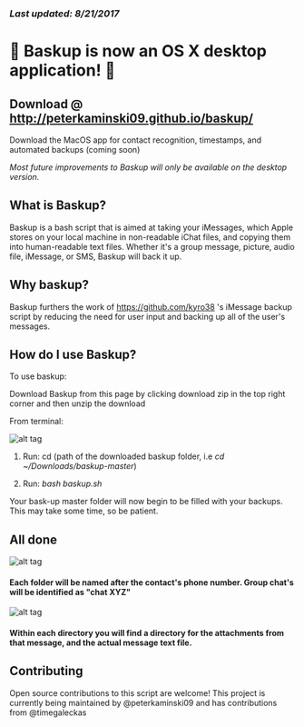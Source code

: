 ### *Last updated: 8/21/2017*
# 🎉 Baskup is now an OS X desktop application! 🎉
## Download @ http://peterkaminski09.github.io/baskup/ 

Download the MacOS app for contact recognition, timestamps, and automated backups (coming soon)

*Most future improvements to Baskup will only be available on the desktop version.*

## What is Baskup?

Baskup is a bash script that is aimed at taking your iMessages, which Apple stores on your local machine in non-readable iChat files, and copying them into human-readable text files.
Whether it's a group message, picture, audio file, iMessage, or SMS, Baskup will back it up.

## Why baskup? 

Baskup furthers the work of https://github.com/kyro38 's iMessage backup script by reducing the need for user input and backing up all of the user's messages. 

## How do I use Baskup? 

To use baskup:

Download Baskup from this page by clicking download zip in the top right corner and then unzip the download

From terminal:

![alt tag](https://cloud.githubusercontent.com/assets/5935411/8760632/23ce21b8-2cee-11e5-80d7-37c97505cd17.JPEG)

1. Run: cd (path of the downloaded baskup folder, i.e *cd ~/Downloads/baskup-master*)

2. Run: *bash baskup.sh*

Your bask-up master folder will now begin to be filled with your backups. This may take some time, so be patient. 


## All done
![alt tag](https://cloud.githubusercontent.com/assets/5935411/8760633/272d34c0-2cee-11e5-87c7-084d3bc8f21f.png)


#### Each folder will be named after the contact's phone number. Group chat's will be identified as "chat XYZ"

![alt tag](https://cloud.githubusercontent.com/assets/5935411/8760635/29201a04-2cee-11e5-9cc7-668b6a6e5ee0.png)

#### Within each directory you will find a directory for the attachments from that message, and the actual message text file. 


## Contributing
Open source contributions to this script are welcome! This project is currently being maintained by @peterkaminski09 and has contributions from @timegaleckas
